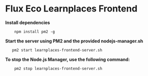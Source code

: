 # Flux Eco Learnplaces Frontend

**Install dependencies**

```
    npm install pm2 -g
```

**Start the server using PM2 and the provided nodejs-manager.sh**

```
   pm2 start learnplaces-frontend-server.sh
```

**To stop the Node.js Manager, use the following command:**

```
    pm2 stop learnplaces-frontend-server.sh
```
